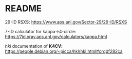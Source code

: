 # README

29-ID RSXS:
https://www.aps.anl.gov/Sector-29/29-ID/RSXS

7-ID calculator for kappa->4-circle:
https://7id.xray.aps.anl.gov/calculators/kappa.html

*hkl* documentation of **K4CV**:
https://people.debian.org/~picca/hkl/hkl.html#orgdf282ca

